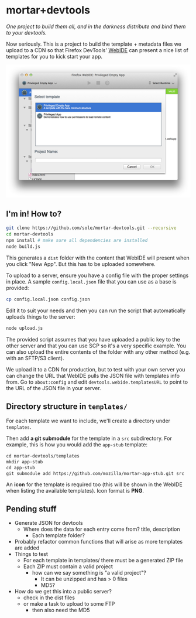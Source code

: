 # mortar+devtools

_One project to build them all, and in the darkness distribute and bind them to your devtools._

Now seriously. This is a project to build the template + metadata files we upload to a CDN so that Firefox DevTools' [WebIDE](https://developer.mozilla.org/en-US/docs/Tools/WebIDE) can present a nice list of templates for you to kick start your app.

![New app screen in Web IDE](./assets/webide.png)

## I'm in! How to?


````bash
git clone https://github.com/sole/mortar-devtools.git --recursive
cd mortar-devtools
npm install # make sure all dependencies are installed
node build.js
````

This generates a `dist` folder with the content that WebIDE will present when you click "New App". But this has to be uploaded somewhere. 

To upload to a server, ensure you have a config file with the proper settings in place. A sample `config.local.json` file that you can use as a base is provided:

````bash
cp config.local.json config.json
````

Edit it to suit your needs and then you can run the script that automatically uploads things to the server:

````bash
node upload.js
````

The provided script assumes that you have uploaded a public key to the other server and that you can use SCP so it's a very specific example. You can also upload the entire contents of the folder with any other method (e.g. with an SFTP/S3 client).

We upload it to a CDN for production, but to test with your own server you can change the URL that WebIDE pulls the JSON file with templates info from. Go to `about:config` and edit `devtools.webide.templatesURL` to point to the URL of the JSON file in your server.


## Directory structure in `templates/`

For each template we want to include, we'll create a directory under `templates`.

Then add **a git submodule** for the template in a `src` subdirectory. For example, this is how you would add the `app-stub` template:

````
cd mortar-devtools/templates
mkdir app-stub
cd app-stub
git submodule add https://github.com/mozilla/mortar-app-stub.git src
````

An **icon** for the template is required too (this will be shown in the WebIDE when listing the available templates). Icon format is **PNG**.

## Pending stuff

- Generate JSON for devtools
  - Where does the data for each entry come from? title, description
    - Each template folder?
- Probably refactor common functions that will arise as more templates are added
- Things to test
  - For each template in templates/ there must be a generated ZIP file
  - Each ZIP must contain a valid project
    - how can we say something is "a valid project"?
      - It can be unzipped and has > 0 files
      - MD5?
- How do we get this into a public server?
  - check in the dist files
  - or make a task to upload to some FTP
    - then also need the MD5
